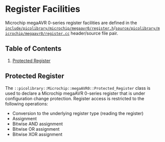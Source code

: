 # Register Facilities
Microchip megaAVR 0-series register facilities are defined in the
[`include/picolibrary/microchip/megaavr0/register.h`](https://github.com/apcountryman/picolibrary-microchip-megaavr0/blob/main/include/picolibrary/microchip/megaavr0/register.h)/[`source/picolibrary/microchip/megaavr0/register.cc`](https://github.com/apcountryman/picolibrary-microchip-megaavr0/blob/main/source/picolibrary/microchip/megaavr0/register.cc)
header/source file pair.

## Table of Contents
1. [Protected Register](#protected-register)

## Protected Register
The `::picolibrary::Microchip::megaAVR0::Protected_Register` class is used to declare a
Microchip megaAVR 0-series register that is under configuration change protection.
Register access is restricted to the following operations:
- Conversion to the underlying register type (reading the register)
- Assignment
- Bitwise AND assignment
- Bitwise OR assignment
- Bitwise XOR assignment
